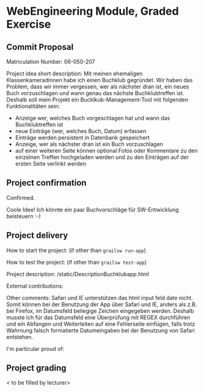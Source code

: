 # WebEngineering Module, Graded Exercise

## Commit Proposal

Matriculation Number: 06-050-207

Project idea short description: Mit meinen ehemaligen Klassenkameradinnen
habe ich einen Buchklub gegründet. Wir haben das Problem, dass wir
immer vergessen, wer als nächster dran ist, ein neues Buch vorzuschlagen
und wann genau das nächste Buchklubtreffen ist. Deshalb soll mein Projekt
ein Bucklkub-Management-Tool mit folgenden Funktionalitäten sein:

 * Anzeige wer, welches Buch vorgeschlagen hat und wann das Buchklubtreffen ist
 * neue Einträge (wer, welches Buch, Datum) erfassen
 * Einträge werden persistent in Datenbank gespeichert
 * Anzeige, wer als nächster dran ist ein Buch vorzuschlagen
 * auf einer weiteren Seite können optional Fotos oder Kommentare 
 zu den einzelnen Treffen hochgeladen werden und zu den Einträgen auf der ersten 
 Seite verlinkt werden


## Project confirmation

Confirmed.

Coole Idee! Ich könnte ein paar Buchvorschläge für SW-Entwicklung beisteuern :-)

## Project delivery <to be filled by student>

How to start the project: (if other than `grailsw run-app`)

How to test the project:  (if other than `grailsw test-app`)

Project description: /static/DescriptionBuchklubapp.html

External contributions:

Other comments: Safari und IE unterstützen das html input feld date nicht.
Somit können bei der Benutzung der App über Safari und IE, anders als z.B. bei
Firefox, im Datumsfeld beliegige Zeichen eingegeben werden. Deshalb musste ich für
das Datumsfeld eine Überprüfung mit REGEX durchführen und ein Abfangen und Weiterleiten
auf eine Fehlerseite einfügen, falls trotz Wahrnung falsch formatierte Datumeingaben 
bei der Benutzung von Safari entstehen. 

I'm particular proud of:


## Project grading 

< to be filled by lecturer>
